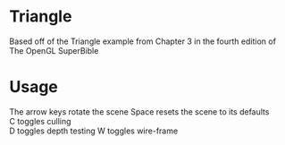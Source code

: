 Triangle
========
Based off of the Triangle example from Chapter 3 in the fourth edition of The OpenGL SuperBible

Usage
=====
The arrow keys rotate the scene	
Space resets the scene to its defaults	
C toggles culling	
D toggles depth testing	
W toggles wire-frame	
